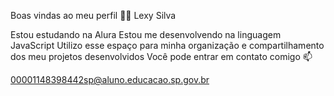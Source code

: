 Boas vindas ao meu perfil 💜💜
Lexy Silva

Estou estudando na Alura
Estou me desenvolvendo na linguagem JavaScript
Utilizo esse espaço para minha organização e compartilhamento dos meu projetos desenvolvidos
Você pode entrar em contato comigo 📫

00001148398442sp@aluno.educacao.sp.gov.br

